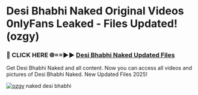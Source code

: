 # Desi Bhabhi Naked Original Videos 0nlyFans Leaked - Files Updated! (ozgy)

<h3>🔴 CLICK HERE 🌐==►► <a href="https://tinyurl.com/up5wt9bj" rel="nofollow">Desi Bhabhi Naked Updated Files</a></h3>

Get Desi Bhabhi Naked and all content. Now you can access all videos and pictures of Desi Bhabhi Naked. New Updated Files 2025!

[![ozgy](https://i.imgur.com/ABiUzMV.gif)](https://tinyurl.com/up5wt9bj)
naked desi bhabhi